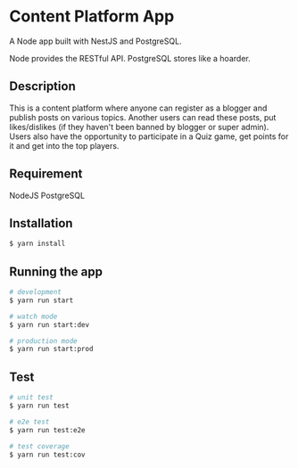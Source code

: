 # Content Platform App
A Node app built with NestJS and PostgreSQL.

Node provides the RESTful API. PostgreSQL stores like a hoarder.

## Description

This is a content platform where anyone can register as a blogger and publish posts on various topics. 
Another users can read these posts, put likes/dislikes (if they haven't been banned by blogger or super admin).
Users also have the opportunity to participate in a Quiz game, get points for it and get into the top players.

## Requirement
NodeJS
PostgreSQL

## Installation

```bash
$ yarn install
```

## Running the app

```bash
# development
$ yarn run start

# watch mode
$ yarn run start:dev

# production mode
$ yarn run start:prod
```

## Test

```bash
# unit test
$ yarn run test

# e2e test
$ yarn run test:e2e

# test coverage
$ yarn run test:cov
```